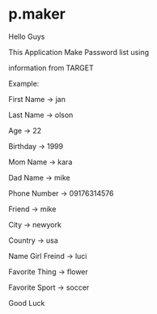 # p.maker

Hello Guys 

This Application Make Password list using 

information from TARGET 

Example:

First Name -> jan

Last Name -> olson

Age -> 22

Birthday -> 1999

Mom Name -> kara

Dad Name -> mike

Phone Number -> 09176314576

Friend -> mike

City -> newyork

Country -> usa

Name Girl Freind -> luci

Favorite Thing -> flower

Favorite Sport -> soccer

Good Luck
